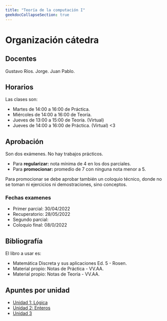 ```yaml
---
title: "Teoría de la computación I"
geekdocCollapseSection: true
---
```


# Organización cátedra

## Docentes

Gustavo Ríos.
Jorge.
Juan Pablo.

## Horarios

Las clases son:

- Martes de 14:00 a 16:00 de Práctica.
- Miércoles de 14:00 a 16:00 de Teoría.
- Jueves de 13:00 a 15:00 de Teoría. (Virtual)
- Jueves de 14:00 a 16:00 de Práctica. (Virtual) <3

## Aprobación

Son dos exámenes. No hay trabajos prácticos.
- Para **regularizar:** nota mínima de 4 en los dos parciales.
- Para **promocionar:** promedio de 7 con ninguna nota menor a 5.

Para promocionar se debe aprobar también un coloquio técnico, donde no se toman
ni ejercicios ni demostraciones, sino conceptos.

### Fechas examenes

- Primer parcial: 30/04/2022
- Recuperatorio: 28/05/2022
- Segundo parcial: 
- Coloquio final: 08/0/2022

## Bibliografía

El libro a usar es:

- Matemática Discreta y sus aplicaciones Ed. 5 - Rosen.
- Material propio: Notas de Práctica - VV.AA.
- Material propio: Notas de Teoría - VV.AA.

## Apuntes por unidad

- [Unidad 1: Lógica](unidad-1)
- [Unidad 2: Enteros](unidad-2)
- [Unidad 3](unidad-3)
